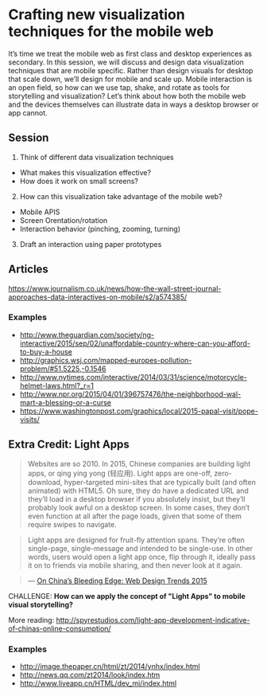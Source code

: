# Crafting new visualization techniques for the mobile web

It’s time we treat the mobile web as first class and desktop experiences as secondary. In this session, we will discuss and design data visualization techniques that are mobile specific. Rather than design visuals for desktop that scale down, we’ll design for mobile and scale up. Mobile interaction is an open field, so how can we use tap, shake, and rotate as tools for storytelling and visualization? Let’s think about how both the mobile web and the devices themselves can illustrate data in ways a desktop browser or app cannot.

## Session

1. Think of different data visualization techniques 
  - What makes this visualization effective?
  - How does it work on small screens?
2. How can this visualization take advantage of the mobile web?
  - Mobile APIS
  - Screen Orentation/rotation
  - Interaction behavior (pinching, zooming, turning)
3. Draft an interaction using paper prototypes


## Articles
https://www.journalism.co.uk/news/how-the-wall-street-journal-approaches-data-interactives-on-mobile/s2/a574385/

### Examples

- http://www.theguardian.com/society/ng-interactive/2015/sep/02/unaffordable-country-where-can-you-afford-to-buy-a-house
- http://graphics.wsj.com/mapped-europes-pollution-problem/#51.5225,-0.1546
- http://www.nytimes.com/interactive/2014/03/31/science/motorcycle-helmet-laws.html?_r=1
- http://www.npr.org/2015/04/01/396757476/the-neighborhood-wal-mart-a-blessing-or-a-curse
- https://www.washingtonpost.com/graphics/local/2015-papal-visit/pope-visits/

## Extra Credit: Light Apps

> Websites are so 2010. In 2015, Chinese companies are building light apps, or qing ying yong (轻应用). Light apps are one-off, zero-download, hyper-targeted mini-sites that are typically built (and often animated) with HTML5. Oh sure, they do have a dedicated URL and they’ll load in a desktop browser if you absolutely insist, but they’ll probably look awful on a desktop screen. In some cases, they don’t even function at all after the page loads, given that some of them require swipes to navigate.

> Light apps are designed for fruit-fly attention spans. They’re often single-page, single-message and intended to be single-use. In other words, users would open a light app once, flip through it, ideally pass it on to friends via mobile sharing, and then never look at it again.

> — [On China’s Bleeding Edge: Web Design Trends 2015](http://www.smashingmagazine.com/2015/02/china-web-design-trends-2015/)

CHALLENGE: **How can we apply the concept of "Light Apps" to mobile visual storytelling?**

More reading: http://spyrestudios.com/light-app-development-indicative-of-chinas-online-consumption/

### Examples

- http://image.thepaper.cn/html/zt/2014/ynhx/index.html
- http://news.qq.com/zt2014/look/index.htm
- http://www.liveapp.cn/HTML/dev_mi/index.html
